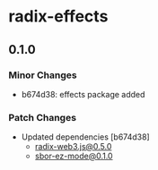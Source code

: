 # radix-effects

## 0.1.0

### Minor Changes

- b674d38: effects package added

### Patch Changes

- Updated dependencies [b674d38]
  - radix-web3.js@0.5.0
  - sbor-ez-mode@0.1.0
